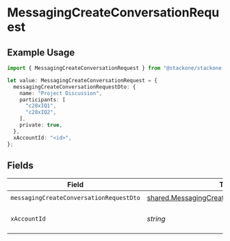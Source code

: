 # MessagingCreateConversationRequest

## Example Usage

```typescript
import { MessagingCreateConversationRequest } from "@stackone/stackone-client-ts/sdk/models/operations";

let value: MessagingCreateConversationRequest = {
  messagingCreateConversationRequestDto: {
    name: "Project Discussion",
    participants: [
      "c28xIQ1",
      "c28xIQ2",
    ],
    private: true,
  },
  xAccountId: "<id>",
};
```

## Fields

| Field                                                                                                               | Type                                                                                                                | Required                                                                                                            | Description                                                                                                         |
| ------------------------------------------------------------------------------------------------------------------- | ------------------------------------------------------------------------------------------------------------------- | ------------------------------------------------------------------------------------------------------------------- | ------------------------------------------------------------------------------------------------------------------- |
| `messagingCreateConversationRequestDto`                                                                             | [shared.MessagingCreateConversationRequestDto](../../../sdk/models/shared/messagingcreateconversationrequestdto.md) | :heavy_check_mark:                                                                                                  | N/A                                                                                                                 |
| `xAccountId`                                                                                                        | *string*                                                                                                            | :heavy_check_mark:                                                                                                  | The account identifier                                                                                              |